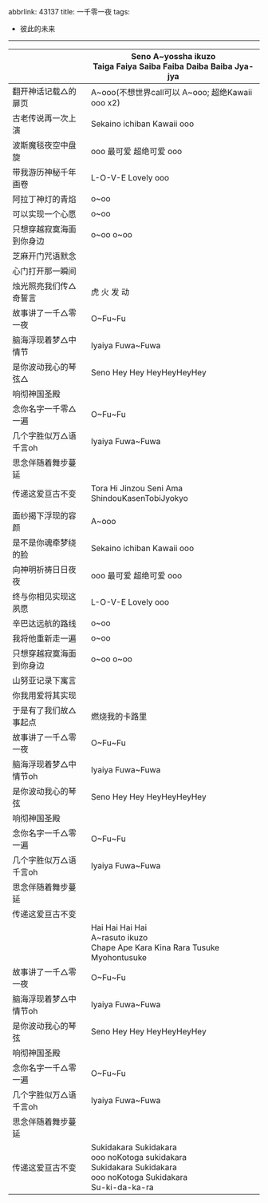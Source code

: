 abbrlink: 43137
title: 一千零一夜
tags:
  - 彼此的未来
---
|      |Seno A~yossha ikuzo<br>Taiga Faiya Saiba Faiba Daiba Baiba Jya-jya|
|--|--|
|翻开神话记载△的扉页|A~ooo(不想世界call可以 A~ooo; 超绝Kawaii ooo x2)|
|古老传说再一次上演|Sekaino ichiban Kawaii ooo|
|波斯魔毯夜空中盘旋|ooo 最可爱 超绝可爱 ooo|
|带我游历神秘千年画卷|L-O-V-E Lovely ooo|
|阿拉丁神灯的青焰|o~oo|
|可以实现一个心愿|o~oo|
|只想穿越寂寞海面到你身边|o~oo o~oo|
|芝麻开门咒语默念|      |
|心门打开那一瞬间|      |
|烛光照亮我们传△奇誓言|虎 火 发 动|
|故事讲了一千△零一夜|O~Fu~Fu|
|脑海浮现着梦△中情节|Iyaiya Fuwa~Fuwa|
|是你波动我心的琴弦△|Seno Hey Hey HeyHeyHeyHey|
|响彻神国圣殿|      |
|念你名字一千零△一遍|O~Fu~Fu|
|几个字胜似万△语千言oh|Iyaiya Fuwa~Fuwa|
|思念伴随着舞步蔓延|      |
|传递这爱亘古不变|Tora Hi Jinzou Seni Ama ShindouKasenTobiJyokyo|
|      |      |
|面纱揭下浮现的容颜|A~ooo|
|是不是你魂牵梦绕的脸|Sekaino ichiban Kawaii ooo|
|向神明祈祷日日夜夜|ooo 最可爱 超绝可爱 ooo|
|终与你相见实现这夙愿|L-O-V-E Lovely ooo|
|辛巴达远航的路线|o~oo|
|我将他重新走一遍|o~oo|
|只想穿越寂寞海面到你身边|o~oo o~oo|
|山努亚记录下寓言|      |
|你我用爱将其实现|      |
|于是有了我们故△事起点|燃烧我的卡路里|
|故事讲了一千△零一夜|O~Fu~Fu|
|脑海浮现着梦△中情节oh|Iyaiya Fuwa~Fuwa|
|是你波动我心的琴弦|Seno Hey Hey HeyHeyHeyHey|
|响彻神国圣殿|      |
|念你名字一千△零一遍|O~Fu~Fu|
|几个字胜似万△语千言oh|Iyaiya Fuwa~Fuwa|
|思念伴随着舞步蔓延|      |
|传递这爱亘古不变|      |
|       |Hai Hai Hai Hai<br>A~rasuto ikuzo<br>Chape Ape Kara Kina Rara Tusuke Myohontusuke|
|故事讲了一千△零一夜|O~Fu~Fu|
|脑海浮现着梦△中情节oh|Iyaiya Fuwa~Fuwa|
|是你波动我心的琴弦|Seno Hey Hey HeyHeyHeyHey|
|响彻神国圣殿|      |
|念你名字一千△零一遍|O~Fu~Fu|
|几个字胜似万△语千言oh|Iyaiya Fuwa~Fuwa|
|思念伴随着舞步蔓延|      |
|传递这爱亘古不变|Sukidakara Sukidakara<br>ooo noKotoga sukidakara<br>Sukidakara Sukidakara<br>ooo noKotoga Sukidakara<br>Su-ki-da-ka-ra|